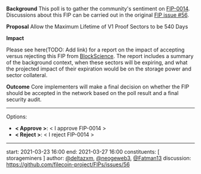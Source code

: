 **Background**
This poll is to gather the community's sentiment on [FIP-0014](https://github.com/filecoin-project/FIPs/blob/master/FIPS/fip-0014.md). Discussions about this FIP can be carried out in the original [FIP issue #56](https://github.com/filecoin-project/FIPs/issues/56).

**Proposal**
Allow the Maximum Lifetime of V1 Proof Sectors to be 540 Days

**Impact**

Please see here(TODO: Add link) for a report on the impact of accepting versus rejecting this FIP from [BlockScience](https://github.com/BlockScience). The report includes a summary of the background context, when these sectors will be expiring, and what the projected impact of their expiration would be on the storage power and sector collateral.

**Outcome**
Core implementers will make a final decision on whether the FIP should be accepted in the network based on the poll result and a final security audit.

---
Options:
- **< Approve >**: < I approve FIP-0014 >
- **< Reject >**: < I reject FIP-0014 >

---
start: 2021-03-23 16:00
end: 2021-03-27 16:00
constituents: [ storageminers ]
author: [@deltazxm](https://github.com/deltazxm), [@neogeweb3](https://github.com/neogeweb3), [@Fatman13](https://github.com/Fatman13) 
discussion: https://github.com/filecoin-project/FIPs/issues/56

